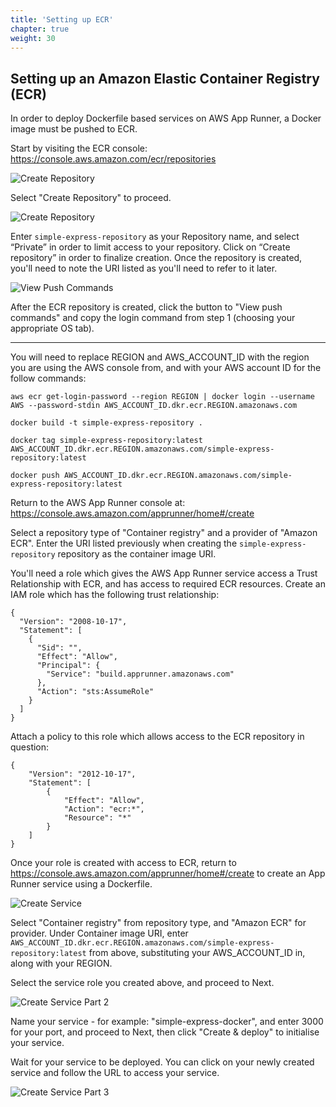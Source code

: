 ```yaml
---
title: 'Setting up ECR'
chapter: true
weight: 30
---
```


## Setting up an Amazon Elastic Container Registry (ECR)

In order to deploy Dockerfile based services on AWS App Runner, a Docker image must be pushed to ECR.

Start by visiting the ECR console: https://console.aws.amazon.com/ecr/repositories

![Create Repository](/images/ecr1.png)

Select "Create Repository" to proceed.

![Create Repository](/images/ecr2.png)

Enter `simple-express-repository` as your Repository name, and select “Private” in order to limit access to your repository. Click on “Create repository” in order to finalize creation. Once the repository is created, you'll need to note the URI listed as you'll need to refer to it later.

![View Push Commands](/images/view-push-commands.png)

After the ECR repository is created, click the button to "View push commands" and copy the login command from step 1 (choosing your appropriate OS tab).

-----

You will need to replace REGION and AWS_ACCOUNT_ID with the region you are using the AWS console from, and with your AWS account ID for the follow commands:

```
aws ecr get-login-password --region REGION | docker login --username AWS --password-stdin AWS_ACCOUNT_ID.dkr.ecr.REGION.amazonaws.com

docker build -t simple-express-repository .

docker tag simple-express-repository:latest AWS_ACCOUNT_ID.dkr.ecr.REGION.amazonaws.com/simple-express-repository:latest

docker push AWS_ACCOUNT_ID.dkr.ecr.REGION.amazonaws.com/simple-express-repository:latest
```

Return to the AWS App Runner console at: https://console.aws.amazon.com/apprunner/home#/create

Select a repository type of "Container registry" and a provider of "Amazon ECR". Enter the URI listed previously when creating the `simple-express-repository` repository as the container image URI.

You'll need a role which gives the AWS App Runner service access a Trust Relationship with ECR, and has access to required ECR resources. Create an IAM role which has the following trust relationship:

```
{
  "Version": "2008-10-17",
  "Statement": [
    {
      "Sid": "",
      "Effect": "Allow",
      "Principal": {
        "Service": "build.apprunner.amazonaws.com"
      },
      "Action": "sts:AssumeRole"
    }
  ]
}
```

Attach a policy to this role which allows access to the ECR repository in question:

```
{
    "Version": "2012-10-17",
    "Statement": [
        {
            "Effect": "Allow",
            "Action": "ecr:*",
            "Resource": "*"
        }
    ]
}
```

Once your role is created with access to ECR, return to https://console.aws.amazon.com/apprunner/home#/create to create an App Runner service using a Dockerfile.

![Create Service](/images/docker-build1.png)

Select "Container registry" from repository type, and "Amazon ECR" for provider. Under Container image URI, enter `AWS_ACCOUNT_ID.dkr.ecr.REGION.amazonaws.com/simple-express-repository:latest` from above, substituting your AWS_ACCOUNT_ID in, along with your REGION.

Select the service role you created above, and proceed to Next.

![Create Service Part 2](/images/docker-build2.png)

Name your service - for example: "simple-express-docker", and enter 3000 for your port, and proceed to Next, then click "Create & deploy" to initialise your service.

Wait for your service to be deployed. You can click on your newly created service and follow the URL to access your service.

![Create Service Part 3](/images/docker-status1.png)
